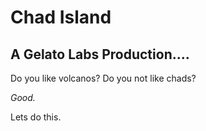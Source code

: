 # Chad Island
## A Gelato Labs Production....


Do you like volcanos?
Do you not like chads?

*Good.*

Lets do this.